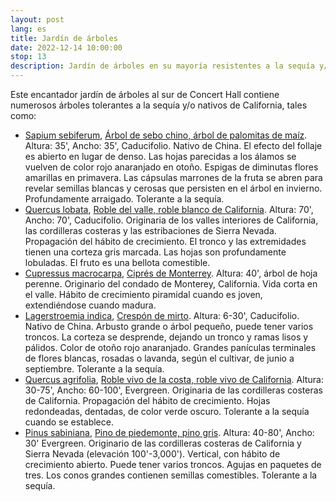 ```yaml
---
layout: post
lang: es
title: Jardín de árboles
date: 2022-12-14 10:00:00
stop: 13
description: Jardín de árboles en su mayoría resistentes a la sequía y/o nativos de California.
---
```

Este encantador jardín de árboles al sur de Concert Hall contiene numerosos árboles tolerantes a la sequía y/o nativos de California, tales como:
* [Sapium sebiferum](https://en.wikipedia.org/wiki/Triadica_sebifera), [Árbol de sebo chino, árbol de palomitas de maíz](https://www.csustan.edu/campus-tree-story-map/chinese-tallow-triadica-sebifera). Altura: 35', Ancho: 35', Caducifolio. Nativo de China. El efecto del follaje es abierto en lugar de denso. Las hojas parecidas a los álamos se vuelven de color rojo anaranjado en otoño. Espigas de diminutas flores amarillas en primavera. Las cápsulas marrones de la fruta se abren para revelar semillas blancas y cerosas que persisten en el árbol en invierno. Profundamente arraigado. Tolerante a la sequía.
* [Quercus lobata](https://en.wikipedia.org/wiki/Quercus_lobata), [Roble del valle, roble blanco de California](https://www.csustan.edu/campus-tree-story-map/valley-oak-quercus-lobate). Altura: 70', Ancho: 70', Caducifolio. Originaria de los valles interiores de California, las cordilleras costeras y las estribaciones de Sierra Nevada. Propagación del hábito de crecimiento. El tronco y las extremidades tienen una corteza gris marcada. Las hojas son profundamente lobuladas. El fruto es una bellota comestible.
* [Cupressus macrocarpa](https://en.wikipedia.org/wiki/Cupressus_macrocarpa), [Ciprés de Monterrey](https://plants.ces.ncsu.edu/plants/hesperocyparis-macrocarpa/). Altura: 40', árbol de hoja perenne. Originario del condado de Monterey, California. Vida corta en el valle. Hábito de crecimiento piramidal cuando es joven, extendiéndose cuando madura.
* [Lagerstroemia indica](https://en.wikipedia.org/wiki/Lagerstroemia_indica), [Crespón de mirto](https://www.csustan.edu/campus-tree-story-map/crape-myrtle-lagerstroemia-indica). Altura: 6-30', Caducifolio. Nativo de China. Arbusto grande o árbol pequeño, puede tener varios troncos. La corteza se desprende, dejando un tronco y ramas lisos y pálidos. Color de otoño rojo anaranjado. Grandes panículas terminales de flores blancas, rosadas o lavanda, según el cultivar, de junio a septiembre. Tolerante a la sequía.
* [Quercus agrifolia](https://en.wikipedia.org/wiki/Quercus_agrifolia), [Roble vivo de la costa, roble vivo de California](https://www.csustan.edu/campus-tree-story-map/coast-live-oak). Altura: 30-75', Ancho: 60-100', Evergreen. Originaria de las cordilleras costeras de California. Propagación del hábito de crecimiento. Hojas redondeadas, dentadas, de color verde oscuro. Tolerante a la sequía cuando se establece.
* [Pinus sabiniana](https://en.wikipedia.org/wiki/Pinus_sabiniana), [Pino de piedemonte, pino gris](https://www.csustan.edu/campus-tree-story-map/gray-pine-pinus-sabiniana). Altura: 40-80', Ancho: 30' Evergreen. Originario de las cordilleras costeras de California y Sierra Nevada (elevación 100'-3,000'). Vertical, con hábito de crecimiento abierto. Puede tener varios troncos. Agujas en paquetes de tres. Los conos grandes contienen semillas comestibles. Tolerante a la sequía.
